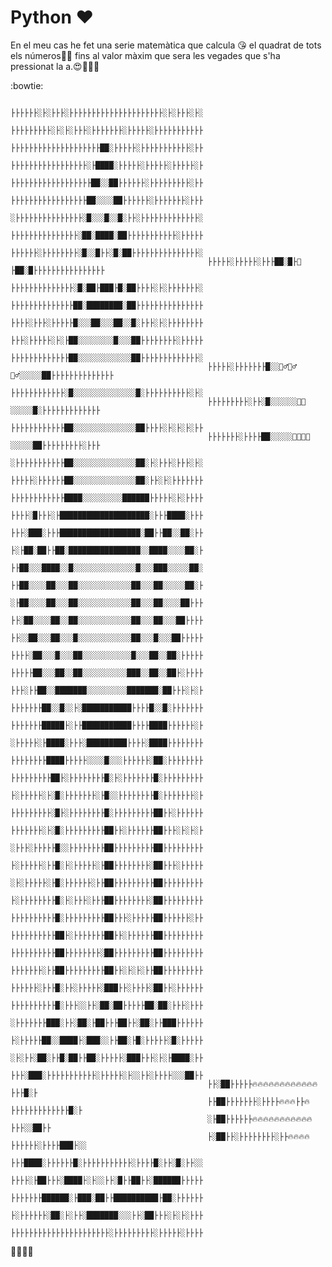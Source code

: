 # Python  :heart:
   En el meu cas he fet una serie matemàtica que calcula  :kissing_heart: el quadrat de tots els números🫃🏽 fins al valor màxim que sera les vegades que s'ha pressionat la a.😍👨🏽‍🚀

:bowtie:

                                                 ├├├├├├░├░├├├░├├├├├├├├├├├├├├├├├├├├├░├░├├├░├░
                                                ├├├├├├├├├░├░├░├├├░├├├├├├├░├├├├├░├├├├├├├├├├├
                                                ├├├├├├├├├├├├├├├├├├├├██░├├├├├░├├├├├├├├├├├░├├
                                                ├├├├├├├├├├├├├├├├├░├████░├├├├├░├├├├├░├├├├├░├
                                                ├├├├├├├├├├├├├├├├├├██░░██├├├├├├░├├├├├├├├├░├├
                                                ├├├├├├├├├├├├├├├├├██░░░░██├├├├├├░├├├├├├├░├├├
                                                ░├├├├├├├├├├├├├├├░█░░░█░░█░├├░├├├├├├├├├├├├├░
                                                ├├├├├├├├├├├├├├├░██░████░██├├├├├├├├├├├░├├├├├
                                                ├├├├├├░├├├├├├├├░█░░█├├░█░██├├├├├├├├├├├├├├├░
                                                ├├├├├░├├├├├░├├├██░█├👀├██░█├├├├├├├├├├├├├├├├
                                                ├├├├├├├├├├├├├├░█░██├███├█░██├├├├░├░├├├├├├├░
                                                ├├├├├├├├├├├├├├██░████████░██├├├├├├├├├├├├├├├
                                                ├├├├░├├├░├├├├├█░░░██░░░██░░█░├├├░├░├├├├├├├├
                                                ├├├░├├├├├░├░├██░░░░░░░░█░░░██├├├├├├├├░├├├├├
                                                ├├├├├├├├├├├├├██░░░░░░░░░░░░██├├├├├├├├├├├├├░
                                                ├├├├├░├├├├├├├█░░👯‍♂️👯‍♂️👯‍♂️░░░░░██├├├├├├├├├├├├├├
                                                ├├├├├├├├├├├├░█░░░░░░░░░░░░░░█░├├├├├├├├├├░├░
                                                ├├├├├├├├├░├├░█░░░░░░💃🏻 ░░░░░█░├├├├├├├├├├├├├
                                                ├├├├├├├├├├├├██░░░░░░░░░░░░░░██├├├├░├░├░├░├├
                                                ├├├├├├├░├├├├██░░░░░🥷🏿🥷🏿░░░░░██├├├├├├├├├░├├├
                                                ░├├├├├├├├├├├██░░░░░░░░░░░░░░██░├░├├├░├├├░├░
                                                ├├├├├░├├├├├├██░░░░░░░░░░░░░░██░├├░├░├├├├├├├
                                                ├├├├├├├├├├├├████░░░░░░░░░██████├├├├├░├░├├├├
                                                ├├├├░█├├├░├████████████████████░├├├████░├├├
                                                ├├├░███░├├├██████████████████░██├├██░░██░├├
                                                ├░├██░██├├██░████████████████░░████░░░░██░├
                                                ├├██░░░████░░█░░░░░░░░░░░░░░█░░░███░░░░░██░
                                                ├├██░░░░██░░░██░░░░░░░░░░░░██░░░██░░░░░██░├
                                                ░├██░░░░██░░░██░░░░░░░░░░░░██░░░██░░░░██├├├
                                                ├├░██░░░░██░░██░░░░░░░░░░░░██░░░██░░░██├├├├
                                                ├├░░██░░░██░░░█░░░░░░░░░░░░██░░░█░░░██├├├├├
                                                ├├├├░██░░░█░░░██░░░░░░░░░░░█░░░██░░██░├├├├├
                                                ├├├├├██░░░██░░██░░░░░░░░░░███░░██░░██├░├├├├
                                                ├├├░├├██░░███████░░░░░░░░░███████░██├├├░├░├
                                                ├├├├├├├██░░█░░├░███████████├├├├█░░█░├├├├├├├
                                                ├├├├├├├█████├░├├███████████├├├├████├├├├├├░├
                                                ░├├├├├░├████░├├├░█████████├├├├░████├├├├├├├├
                                                ├├├├├├├├████├├├├├░░░░█░░░├├├├├├░██░├├├├├├├├
                                                ├├├├├├├├├██├░├├├├├├├├█░├░├├├├├├├█░├├├├├├├├├
                                                ├░├├├├├░├░█░├├├├├├├░├█░░├├├├├├├├█░├├├├├├├░├
                                                ├├├├├├├├├░█├░├├├├├├├├█░├├├├├├├├├██├├░├├├├├├
                                                ├├├├├├├░├░█░├├├├├├├├├██├├░├├├├├├██├├├░├░├░├
                                                ░├├├░├├├├├█░░├├├├├├├├██├├├├├├├├├██├├├├├├├├├
                                                ├░├├├├├░├├█░├░├├├├├░├██├├├├├├├├░██├├├░├├├├├
                                                ░├░├├├├├░├█░├├├├├├░├├██├├├├├├├├├██├├├├├├├├├
                                                ├░├├├├├├├├█░├░├├├░├├├██├├├├├├├├░██├├├├├├├├├
                                                ├├├├├├├├├├█░├├├├├├├├├██├├├░├├├├├██├├├├├├░├├
                                                ├├├├├├├├├├██├░├├├├├├├██├├░├├├├├├██├├├├├├├├├
                                                ├├├├├├├├├├██├├├├├├├├░██├├├├├├├├├██├├├├├├├├├
                                                ├├├├├├├░├├██├├├├├├├├├██├├░├░├░├├██├├├├├├├├├
                                                ├├├├├├░├├├█░├├░├├├├├░███├├░├├├├░██├├░├├├├├├
                                                ├├├├├├├├├├█░├├├░░├├░██░██├├├├├██░██░├├├░├├├
                                                ░├├├├├├├███░├├░██░├██├├├██├├░██░├├███├├├├├├
                                                ├░├├├├├██░░████├░███░░├├██░├█░├├├├├░█░├├├├├
                                                ░├░├├░██░├├█░██├├██░├├├├├░███├├├░├░├████░├├
                                                ├├├░███░├├├├├├├├├├├░├├├├├░├░░├├░├├├├░░░██├├
                                                ├├░██├├├├├🔥🔥🔥🔥🔥🔥🔥🔥🔥🔥🔥🔥├├├█░├
                                                ├├██├├├├├├├░├├├├🔥🔥🔥├├🔥├├├├├├├├├├├├├█░├
                                                ░├██├├├├├├🔥🔥🔥🔥🔥🔥🔥🔥🔥🔥🔥├├├░░██├├
                                                ├░██├├░├├├├├├├├░├├🔥🔥🔥🔥├├├├├├░├├├├███├░░
                                                ├├├████░├├├├├├█░├├├├├├├├├├├░├├├├█░├├░█░├├░░
                                                ├├├├░├██├├├░████├░├░░├├░█├├██├├░██████├├├├├
                                                ├├├├├├├██████░├███░██├├██████████├██░├├├├├├
                                                ├░├├├├├├░██░├░├├░███████░░░├├░██├├├░├░├░├├├
                                                ├├├├├├├├├├├├├├├├├├├├├├░├├├├├├├├├░├├├├├░├├├├

🦇🦇🦇🦇
